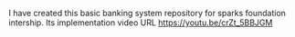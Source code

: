 I have created this basic banking system repository for sparks foundation intership.
Its implementation video URL https://youtu.be/crZt_5BBJGM 
